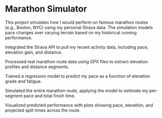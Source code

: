 # Marathon Simulator
This project simulates how I would perform on famous marathon routes (e.g., Boston, NYC) using my personal Strava data. The simulation models pace changes over varying terrain based on my historical running performance.

Integrated the Strava API to pull my recent activity data, including pace, elevation gain, and distance.

Processed real marathon route data using GPX files to extract elevation profiles and distance segments.

Trained a regression model to predict my pace as a function of elevation grade and fatigue.

Simulated the entire marathon route, applying the model to estimate my per-segment pace and total finish time.

Visualized predicted performance with plots showing pace, elevation, and projected split times across the route.
